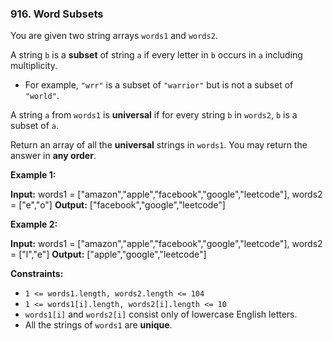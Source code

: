 ### 916\. Word Subsets

You are given two string arrays `words1` and `words2`.

A string `b` is a **subset** of string `a` if every letter in `b` occurs in `a` including multiplicity.

*   For example, `"wrr"` is a subset of `"warrior"` but is not a subset of `"world"`.

A string `a` from `words1` is **universal** if for every string `b` in `words2`, `b` is a subset of `a`.

Return an array of all the **universal** strings in `words1`. You may return the answer in **any order**.

**Example 1:**

**Input:** words1 = \["amazon","apple","facebook","google","leetcode"\], words2 = \["e","o"\]
**Output:** \["facebook","google","leetcode"\]

**Example 2:**

**Input:** words1 = \["amazon","apple","facebook","google","leetcode"\], words2 = \["l","e"\]
**Output:** \["apple","google","leetcode"\]

**Constraints:**

*   `1 <= words1.length, words2.length <= 104`
*   `1 <= words1[i].length, words2[i].length <= 10`
*   `words1[i]` and `words2[i]` consist only of lowercase English letters.
*   All the strings of `words1` are **unique**.
